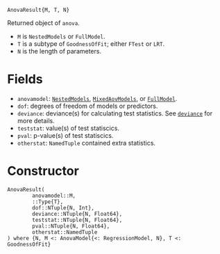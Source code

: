 ```
AnovaResult{M, T, N}
```

Returned object of `anova`.

  * `M` is `NestedModels` or `FullModel`.
  * `T` is a subtype of `GoodnessOfFit`; either `FTest` or `LRT`.
  * `N` is the length of parameters.

# Fields

  * `anovamodel`: [`NestedModels`](@ref), [`MixedAovModels`](@ref), or [`FullModel`](@ref).
  * `dof`: degrees of freedom of models or predictors.
  * `deviance`: deviance(s) for calculating test statistics. See [`deviance`](@ref) for more details.
  * `teststat`: value(s) of test statiscics.
  * `pval`: p-value(s) of test statiscics.
  * `otherstat`: `NamedTuple` contained extra statistics.

# Constructor

```
AnovaResult(
        anovamodel::M,
        ::Type{T},
        dof::NTuple{N, Int},
        deviance::NTuple{N, Float64},
        teststat::NTuple{N, Float64},
        pval::NTuple{N, Float64},
        otherstat::NamedTuple
) where {N, M <: AnovaModel{<: RegressionModel, N}, T <: GoodnessOfFit}
```
